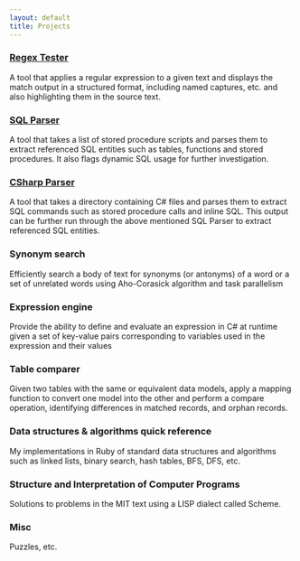 ```yaml
---
layout: default
title: Projects
---
```

### [Regex Tester](https://github.com/cs31415/RegexTester)
A tool that applies a regular expression to a	 given text and displays the match output in a
structured format, including named captures, etc. and also highlighting them in the source text.
	
### [SQL Parser](https://github.com/cs31415/sqlparser)
A tool that takes a list of stored procedure scripts and parses them to extract referenced
SQL entities such as tables, functions and stored procedures. It also flags dynamic SQL usage
for further investigation.
 		
### [CSharp Parser](https://github.com/cs31415/csparser)
A tool that takes a directory containing C# files and parses them to extract SQL commands
such as stored procedure calls and inline SQL. This output can be further run through the above
mentioned SQL Parser to extract referenced SQL entities.
	
### Synonym search	
Efficiently search a body of text for synonyms (or antonyms) of a word
or a set of unrelated words using Aho-Corasick algorithm and task parallelism
	
### Expression engine
Provide the ability to define and evaluate an expression in C# at runtime
given a set of key-value pairs corresponding to variables used in the expression and their values 
	
### Table comparer
Given two tables with the same or equivalent data models, apply a mapping function
to convert one model into the other and perform a compare operation,
identifying differences in matched records, and orphan records. 
	
### Data structures & algorithms quick reference		
My implementations in Ruby of standard data structures and algorithms such as linked lists,
binary search, hash tables, BFS, DFS, etc.
	
### Structure and Interpretation of Computer Programs
Solutions to problems in the MIT text using a LISP dialect called Scheme.
	
### Misc
Puzzles, etc.